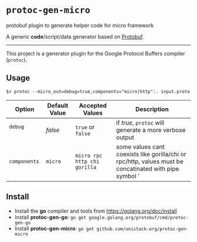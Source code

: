 # `protoc-gen-micro`
protobuf plugin to generate helper code for micro framework

A generic **code**/script/data generator based on [Protobuf](https://developers.google.com/protocol-buffers/).

---

This project is a generator plugin for the Google Protocol Buffers compiler (`protoc`).

## Usage

```console
$> protoc --micro_out=debug=true,components="micro|http":. input.proto
```

| Option                | Default Value | Accepted Values           | Description
|-----------------------|---------------|---------------------------|-----------------------
| `debug`               | *false*       | `true` or `false`         | if *true*, `protoc` will generate a more verbose output
| `components`          | `micro`       | `micro rpc http chi gorilla` | some values cant coexists like gorilla/chi or rpc/http, values must be concatinated with pipe symbol '|'

## Install

* Install the **go** compiler and tools from https://golang.org/doc/install
* Install **protoc-gen-go**: `go get google.golang.org/protobuf/cmd/protoc-gen-go`
* Install **protoc-gen-micro**: `go get github.com/unistack-org/protoc-gen-micro`
